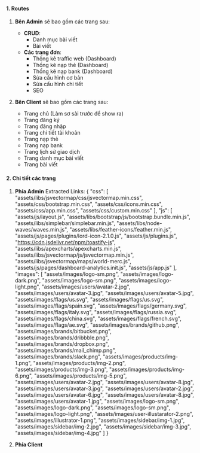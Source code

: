 #### 1. Routes

1. **Bên Admin** sẽ bao gồm các trang sau:
    - **CRUD**: 
        - Danh mục bài viết
        - Bài viết
    - **Các trang đơn**:
        - Thống kê traffic web (Dashboard)
        - Thống kê nạp thẻ (Dashboard)
        - Thống kê nạp bank (Dashboard)
        - Sửa cấu hình cơ bản
        - Sửa cấu hình chi tiết
        - SEO 

2. **Bên Client** sẽ bao gồm các trang sau:
    - Trang chủ (Làm sơ sài trước để show ra)
    - Trang đăng ký
    - Trang đăng nhập
    - Trang chi tiết tài khoản
    - Trang nạp thẻ
    - Trang nạp bank
    - Trang lịch sử giao dịch
    - Trang danh mục bài viết
    - Trang bài viết

#### 2. Chi tiết các trang

1. **Phía Admin**
Extracted Links: {
  "css": [
    "assets/libs/jsvectormap/css/jsvectormap.min.css",
    "assets/css/bootstrap.min.css",
    "assets/css/icons.min.css",
    "assets/css/app.min.css",
    "assets/css/custom.min.css"
  ],
  "js": [
    "assets/js/layout.js",
    "assets/libs/bootstrap/js/bootstrap.bundle.min.js",
    "assets/libs/simplebar/simplebar.min.js",
    "assets/libs/node-waves/waves.min.js",
    "assets/libs/feather-icons/feather.min.js",
    "assets/js/pages/plugins/lord-icon-2.1.0.js",
    "assets/js/plugins.js",
    "https://cdn.jsdelivr.net/npm/toastify-js",
    "assets/libs/apexcharts/apexcharts.min.js",
    "assets/libs/jsvectormap/js/jsvectormap.min.js",
    "assets/libs/jsvectormap/maps/world-merc.js",
    "assets/js/pages/dashboard-analytics.init.js",
    "assets/js/app.js"
  ],
  "images": [
    "assets/images/logo-sm.png",
    "assets/images/logo-dark.png",
    "assets/images/logo-sm.png",
    "assets/images/logo-light.png",
    "assets/images/users/avatar-2.jpg",
    "assets/images/users/avatar-3.jpg",
    "assets/images/users/avatar-5.jpg",
    "assets/images/flags/us.svg",
    "assets/images/flags/us.svg",
    "assets/images/flags/spain.svg",
    "assets/images/flags/germany.svg",
    "assets/images/flags/italy.svg",
    "assets/images/flags/russia.svg",
    "assets/images/flags/china.svg",
    "assets/images/flags/french.svg",
    "assets/images/flags/ae.svg",
    "assets/images/brands/github.png",
    "assets/images/brands/bitbucket.png",
    "assets/images/brands/dribbble.png",
    "assets/images/brands/dropbox.png",
    "assets/images/brands/mail_chimp.png",
    "assets/images/brands/slack.png",
    "assets/images/products/img-1.png",
    "assets/images/products/img-2.png",
    "assets/images/products/img-3.png",
    "assets/images/products/img-6.png",
    "assets/images/products/img-5.png",
    "assets/images/users/avatar-2.jpg",
    "assets/images/users/avatar-8.jpg",
    "assets/images/users/avatar-3.jpg",
    "assets/images/users/avatar-2.jpg",
    "assets/images/users/avatar-6.jpg",
    "assets/images/users/avatar-8.jpg",
    "assets/images/users/avatar-1.jpg",
    "assets/images/logo-sm.png",
    "assets/images/logo-dark.png",
    "assets/images/logo-sm.png",
    "assets/images/logo-light.png",
    "assets/images/user-illustarator-2.png",
    "assets/images/illustrator-1.png",
    "assets/images/sidebar/img-1.jpg",
    "assets/images/sidebar/img-2.jpg",
    "assets/images/sidebar/img-3.jpg",
    "assets/images/sidebar/img-4.jpg"
  ]
}

2. **Phía Client**
